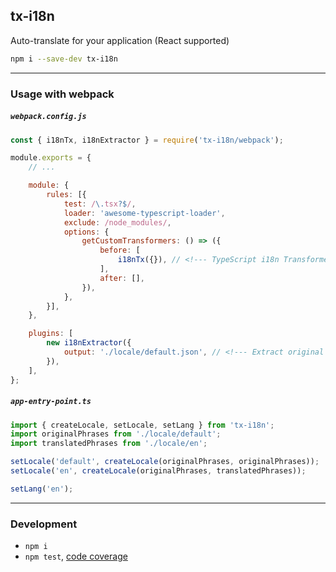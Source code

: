 tx-i18n
-------
Auto-translate for your application (React supported)

```sh
npm i --save-dev tx-i18n
```

---

### Usage with webpack

##### `webpack.config.js`

```js
const { i18nTx, i18nExtractor } = require('tx-i18n/webpack');

module.exports = {
	// ...

	module: {
		rules: [{
			test: /\.tsx?$/,
			loader: 'awesome-typescript-loader',
			exclude: /node_modules/,
			options: {
				getCustomTransformers: () => ({
					before: [
						i18nTx({}), // <!--- TypeScript i18n Transformer
					],
					after: [],
				}),
			},
		}],
	},

	plugins: [
		new i18nExtractor({
			output: './locale/default.json', // <!--- Extract original phrases
		}),
	],
};
```

##### `app-entry-point.ts`

```ts
import { createLocale, setLocale, setLang } from 'tx-i18n';
import originalPhrases from './locale/default';
import translatedPhrases from './locale/en';

setLocale('default', createLocale(originalPhrases, originalPhrases));
setLocale('en', createLocale(originalPhrases, translatedPhrases));

setLang('en');
```

---

### Development

 - `npm i`
 - `npm test`, [code coverage](./coverage/lcov-report/index.html)
